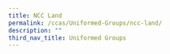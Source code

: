 ```yaml
---
title: NCC Land
permalink: /ccas/Uniformed-Groups/ncc-land/
description: ""
third_nav_title: Uniformed Groups
---
```

